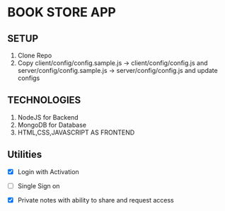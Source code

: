 # BOOK STORE APP


## SETUP 
1. Clone Repo
2. Copy client/config/config.sample.js -> client/config/config.js and server/config/config.sample.js -> server/config/config.js and update configs


## TECHNOLOGIES
1. NodeJS for Backend
2. MongoDB for Database 
3. HTML,CSS,JAVASCRIPT AS FRONTEND

## Utilities

- [x] Login with Activation
- [ ] Single Sign on
- [x] Private notes with ability to share and request access

